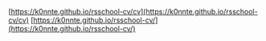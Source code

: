 [https://k0nnte.github.io/rsschool-cv/cv](https://k0nnte.github.io/rsschool-cv/cv)
[https://k0nnte.github.io/rsschool-cv/](https://k0nnte.github.io/rsschool-cv/)